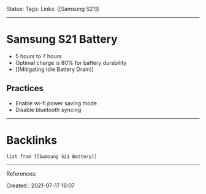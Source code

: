 Status: 
Tags: 
Links: [[Samsung S21]]
___
# Samsung S21 Battery
- 5 hours to 7 hours
- Optimal charge is 80% for battery durability
- [[Mitigating Idle Battery Drain]]
## Practices
- Enable wi-fi power saving mode
- Disable bluetooth syncing
___
# Backlinks
```dataview
list from [[Samsung S21 Battery]]
```
___
References:

Created:: 2021-07-17 16:07
